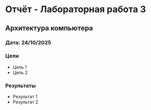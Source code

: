# Отчёт - Лабораторная работа 3
## Архитектура компьютера
### Дата: 24/10/2025

### Цели
- Цель 1
- Цель 2

### Результаты
- Результат 1
- Результат 2
